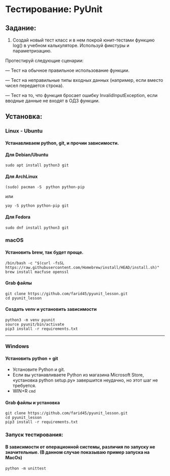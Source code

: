 # Тестирование: PyUnit

## Задание:

1. Создай новый тест класс и в нем покрой юнит-тестами функцию log() в учебном калькуляторе. Используй фикстуры и параметризацию.

Протестируй следующие сценарии:

— Тест на обычное правильное использование функции.

— Тест на неправильные типы входных данных (например, если вместо чисел передается строка).

— Тест на то, что функция бросает ошибку InvalidInputException, если вводные данные не входят в ОДЗ функции.


## Установка:

### Linux - Ubuntu

#### Устанавливаем python, git, и прочии зависимости.

#### Для Debian/Ubuntu
```
sudo apt install python3 git
```
#### Для ArchLinux
```
(sudo) pacman -S  python python-pip
```
или
```
yay -S python python-pip git
```

#### Для Fedora
```
sudo dnf install python3 git
```

### macOS

#### Установить brew, так будет проще.

```
/bin/bash -c "$(curl -fsSL https://raw.githubusercontent.com/Homebrew/install/HEAD/install.sh)"
brew install macfuse openssl
```



#### Grab файлы 
```
git clone https://github.com/farid45/pyunit_lesson.git
cd pyunit_lesson
```

#### Создать venv и установить зависимости
```
python3 -m venv pyunit
source pyunit/bin/activate
pip3 install -r requirements.txt
```

---------------------------------------------------------------------------------------------------------------

### Windows

#### Установить python + git
- Установите Python и git.
- Если вы устанавливаете Python из магазина Microsoft Store, «установка python setup.py» завершится неудачно, но этот шаг не требуется.
- WIN+R ```cmd```

#### Grab файлы и установка
```
git clone https://github.com/farid45/pyunit_lesson.git
cd pyunit_lesson
pip3 install -r requirements.txt
```

### Запуск тестирования:

#### В зависимости от операционной системы, различия по запуску не значительные. (В данном случае показываю пример запуска на MacOs)
```
python -m unittest
```
